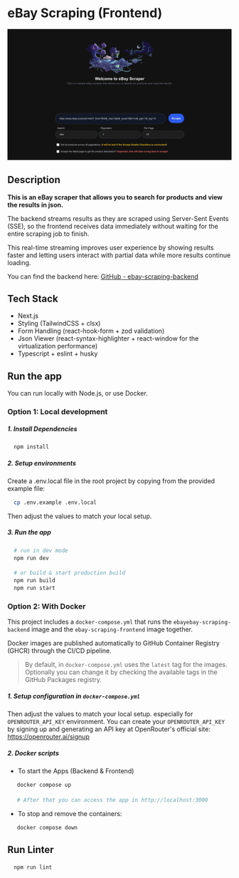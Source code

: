 # eBay Scraping (Frontend)

![Screenshot](./public/ebay-scraping-app.png)

## Description

**This is an eBay scraper that allows you to search for products and view the results in json.**

The backend streams results as they are scraped using Server-Sent Events (SSE), so the frontend receives data immediately without waiting for the entire scraping job to finish.

This real-time streaming improves user experience by showing results faster and letting users interact with partial data while more results continue loading.

You can find the backend here: [GitHub - ebay-scraping-backend](https://github.com/adiwahyudi02/ebay-scraping-backend)

## Tech Stack

- Next.js
- Styling (TailwindCSS + clsx)
- Form Handling (react-hook-form + zod validation)
- Json Viewer (react-syntax-highlighter + react-window for the virtualization performance)
- Typescript + eslint + husky

## Run the app

You can run locally with Node.js, or use Docker.

### Option 1: Local development

##### 1. Install Dependencies

```bash
  npm install
```

##### 2. Setup environments

Create a .env.local file in the root project by copying from the provided example file:

```bash
  cp .env.example .env.local
```

Then adjust the values to match your local setup.

##### 3. Run the app

```bash
  # run in dev mode
  npm run dev

  # or build & start production build
  npm run build
  npm run start
```

### Option 2: With Docker

This project includes a `docker-compose.yml` that runs the `ebayebay-scraping-backend` image and the `ebay-scraping-frontend` image together.

Docker images are published automatically to GitHub Container Registry (GHCR) through the CI/CD pipeline.

> By default, in `docker-compose.yml` uses the `latest` tag for the images. Optionally you can change it by checking the available tags in the GitHub Packages registry.

##### 1. Setup configuration in `docker-compose.yml`

Then adjust the values to match your local setup. especially for `OPENROUTER_API_KEY` environment. You can create your `OPENROUTER_API_KEY` by signing up and generating an API key at OpenRouter's official site: https://openrouter.ai/signup

##### 2. Docker scripts

- To start the Apps (Backend & Frontend)

```bash
   docker compose up

   # After that you can access the app in http://localhost:3000
```

- To stop and remove the containers:

```bash
   docker compose down
```

## Run Linter

```bash
  npm run lint
```
